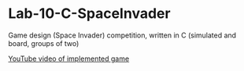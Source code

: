 # Lab-10-C-SpaceInvader
Game design (Space Invader) competition, written in C (simulated and board, groups of two)

[YouTube video of implemented game](https://www.youtube.com/watch?v=Kn4wtMJl7bU)
